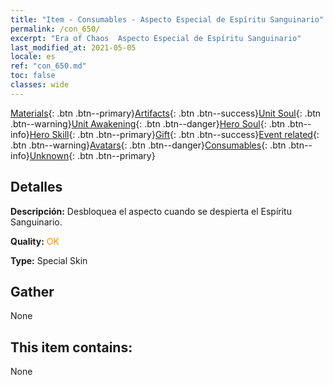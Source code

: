```yaml
---
title: "Item - Consumables - Aspecto Especial de Espíritu Sanguinario"
permalink: /con_650/
excerpt: "Era of Chaos  Aspecto Especial de Espíritu Sanguinario"
last_modified_at: 2021-05-05
locale: es
ref: "con_650.md"
toc: false
classes: wide
---
```

 [Materials](/ItemsES/){: .btn .btn--primary}[Artifacts](/ItemsES/Artifacts/){: .btn .btn--success}[Unit Soul](/ItemsES/UnitSoul/){: .btn .btn--warning}[Unit Awakening](/ItemsES/UnitAwakening/){: .btn .btn--danger}[Hero Soul](/ItemsES/HeroSoul/){: .btn .btn--info}[Hero Skill](/ItemsES/HeroSkill/){: .btn .btn--primary}[Gift](/ItemsES/Gift/){: .btn .btn--success}[Event related](/ItemsES/Events/){: .btn .btn--warning}[Avatars](/ItemsES/Avatars/){: .btn .btn--danger}[Consumables](/ItemsES/Consumables/){: .btn .btn--info}[Unknown](/ItemsES/Unknown/){: .btn .btn--primary}

## Detalles
 **Descripción:** Desbloquea el aspecto cuando se despierta el Espíritu Sanguinario.

 **Quality:** <span style="color: #FF8C00">OK</span>

 **Type:** Special Skin

## Gather

  None

## This item contains:

  None

